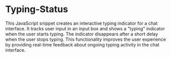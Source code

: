 # Typing-Status
This JavaScript snippet creates an interactive typing indicator for a chat interface. It tracks user input in an input box and shows a "typing" indicator when the user starts typing. The indicator disappears after a short delay when the user stops typing. This functionality improves the user experience by providing real-time feedback about ongoing typing activity in the chat interface.
